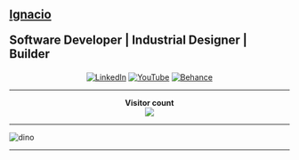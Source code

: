 ## [Ignacio](https://ignaciopaez.vercel.app/) <p>Software Developer | Industrial Designer | Builder</p>

<p align="center">
  <a href="https://www.linkedin.com/in/ignaciopaezz/"><img src="https://img.icons8.com/ios-glyphs/30/000000/linkedin.png" alt="LinkedIn"/></a>
  <a href="https://www.youtube.com/channel/UCtGBCJyVTTrEOJK3pSUXQIw"><img src="https://img.icons8.com/ios-glyphs/30/000000/youtube-play.png" alt="YouTube"/></a>
  <a href="https://www.behance.net/ignaciopaez"><img src="https://img.icons8.com/ios-glyphs/30/000000/behance.png" alt="Behance"/></a>
</p>

---

<p align="center"> 
  <b>Visitor count</b><br>
  <img src="https://profile-counter.glitch.me/nachopaezz/count.svg" />
</p>

---

![dino](https://user-images.githubusercontent.com/76179696/142251827-6b6c4dd8-2ba5-4f18-8600-1789761ab093.gif)

---
